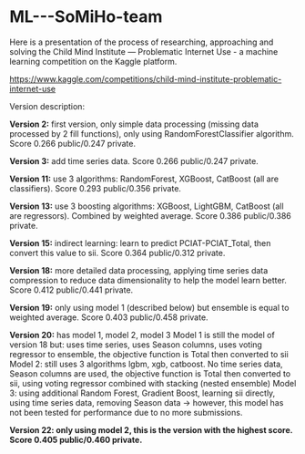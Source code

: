 # ML---SoMiHo-team
Here is a presentation of the process of researching, approaching and solving the Child Mind Institute — Problematic Internet Use - a machine learning competition on the Kaggle platform.

https://www.kaggle.com/competitions/child-mind-institute-problematic-internet-use

Version description:

**Version 2:** first version, only simple data processing (missing data processed by 2 fill functions), only using RandomForestClassifier algorithm. Score 0.266 public/0.247 private.

**Version 3:** add time series data. Score 0.266 public/0.247 private.

**Version 11:** use 3 algorithms: RandomForest, XGBoost, CatBoost (all are classifiers). Score 0.293 public/0.356 private.

**Version 13:** use 3 boosting algorithms: XGBoost, LightGBM, CatBoost (all are regressors). Combined by weighted average. Score 0.386 public/0.386 private.

**Version 15:** indirect learning: learn to predict PCIAT-PCIAT_Total, then convert this value to sii. Score 0.364 public/0.312 private.

**Version 18:** more detailed data processing, applying time series data compression to reduce data dimensionality to help the model learn better. Score 0.412 public/0.441 private.

**Version 19:** only using model 1 (described below) but ensemble is equal to weighted average. Score 0.403 public/0.458 private.

**Version 20:** has model 1, model 2, model 3
  Model 1 is still the model of version 18 but: uses time series, uses Season columns, uses voting regressor to ensemble, the objective function is Total then converted to sii
  Model 2: still uses 3 algorithms lgbm, xgb, catboost. No time series data, Season columns are used, the objective function is Total then converted to sii, using voting regressor combined with stacking (nested ensemble)
  Model 3: using additional Random Forest, Gradient Boost, learning sii directly, using time series data, removing Season data -> however, this model has not been tested for performance due to no more     submissions.

**Version 22: only using model 2, this is the version with the highest score. Score 0.405 public/0.460 private.**
